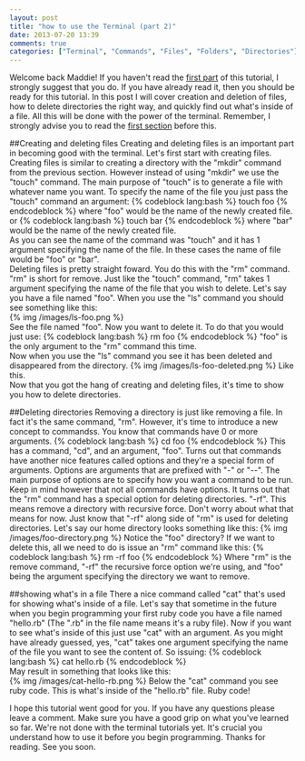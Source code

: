 ```yaml
---
layout: post
title: "how to use the Terminal (part 2)"
date: 2013-07-20 13:39
comments: true
categories: ["Terminal", "Commands", "Files", "Folders", "Directories"]
---
```


Welcome back Maddie! If you haven't read the [first part](http://dillon-benson.github.io/blog/2013/07/18/how-to-use-the-terminal/) of this tutorial, I strongly suggest that you do. If you have already read it, then you should be ready for this tutorial. In this post I will cover creation and deletion of files, how to delete directories the right way, and quickly find out what's inside of a file. All this will be done with the power of the terminal. Remember, I strongly advise you to read the [first section](http://dillon-benson.github.io/blog/2013/07/18/how-to-use-the-terminal/) before this.  

##Creating and deleting files
Creating and deleting files is an important part in becoming good with the terminal. Let's first start with creating files. Creating files is similar to creating a directory with the "mkdir" command from the previous section. However instead of using "mkdir" we use the "touch" command. The main purpose of "touch" is to generate a file with whatever name you want. To specify the name of the file you just pass the "touch" command an argument:
{% codeblock lang:bash %}
touch foo
{% endcodeblock %}
where "foo" would be the name of the newly created file.  
or
{% codeblock lang:bash %}
touch bar
{% endcodeblock %}
where "bar" would be the name of the newly created file.  
As you can see the name of the command was "touch" and it has 1 argument specifying the name of the file. In these cases the name of file would be "foo" or "bar".  
Deleting files is pretty straight foward. You do this with the "rm" command. "rm" is short for remove. Just like the "touch" command, "rm" takes 1 argument specifying the name of the file that you wish to delete. Let's say you have a file named "foo". When you use the "ls" command you should see something like this:  
{% img /images/ls-foo.png %}  
See the file named "foo". Now you want to delete it. To do that you would just use:
{% codeblock lang:bash %}
rm foo
{% endcodeblock %}
"foo" is the only argument to the "rm" command this time.  
Now when you use the "ls" command you see it has been deleted and disappeared from the directory.
{% img /images/ls-foo-deleted.png %}
Like this.  
Now that you got the hang of creating and deleting files, it's time to show you how to delete directories.  

##Deleting directories
Removing a directory is just like removing a file. In fact it's the same command, "rm". However, it's time to introduce a new concept to commandss. You know that commands have 0 or more arguments.
{% codeblock lang:bash %}
cd foo
{% endcodeblock %}
This has a command, "cd", and an argument, "foo". Turns out that commands have another nice features called options and they're a special form of arguments. Options are arguments that are prefixed with "-" or "--". The main purpose of options are to specify how you want a command to be run. Keep in mind however that not all commands have options. It turns out that the "rm" command has a special option for deleting directories. "-rf". This means remove a directory with recursive force. Don't worry about what that means for now. Just know that "-rf" along side of "rm" is used for deleting directories. Let's say our home directory looks something like this:
{% img /images/foo-directory.png %}
Notice the "foo" directory? If we want to delete this, all we need to do is issue an "rm" command like this:
{% codeblock lang:bash %}
rm -rf foo
{% endcodeblock %}
Where "rm" is the remove command, "-rf" the recursive force option we're using, and "foo" being the argument specifying the directory we want to remove.  

##showing what's in a file
There a nice command called "cat" that's used for showing what's inside of a file. Let's say that sometime in the future when you begin programming your first ruby code you have a file named "hello.rb" (The ".rb" in the file name means it's a ruby file). Now if you want to see what's inside of this just use "cat" with an argument. As you might have already guessed, yes, "cat" takes one argument specifying the name of the file you want to see the content of. So issuing:
{% codeblock lang:bash %}
cat hello.rb
{% endcodeblock %}  
May result in something that looks like this:  
{% img /images/cat-hello-rb.png %}
Below the "cat" command you see ruby code. This is what's inside of the "hello.rb" file. Ruby code!  

I hope this tutorial went good for you. If you have any questions please leave a comment. Make sure you have a good grip on what you've learned so far. We're not done with the terminal tutorials yet. It's crucial you understand how to use it before you begin programming. Thanks for reading. See you soon.
